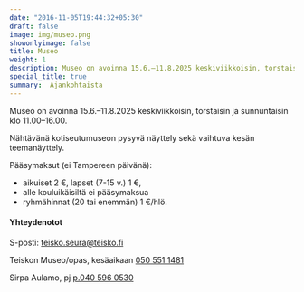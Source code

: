 ```yaml
---
date: "2016-11-05T19:44:32+05:30"
draft: false
image: img/museo.png
showonlyimage: false
title: Museo
weight: 1
description: Museo on avoinna 15.6.–11.8.2025 keskiviikkoisin, torstaisin ja sunnuntaisin klo 11.00–16.00. Nähtävänä kotiseutumuseon pysyvä näyttely sekä kesän teemanäyttely Puun polkuja - Teiskossa ja taipaleella.
special_title: true
summary:  Ajankohtaista
---
```


Museo on avoinna 15.6.–11.8.2025 keskiviikkoisin, torstaisin ja sunnuntaisin klo 11.00–16.00. 

Nähtävänä kotiseutumuseon pysyvä näyttely sekä vaihtuva kesän teemanäyttely.

Pääsymaksut (ei Tampereen päivänä):
- aikuiset 2 €, lapset (7-15 v.) 1 €,
- alle kouluikäisiltä ei pääsymaksua
- ryhmähinnat (20 tai enemmän) 1 €/hlö.


#### Yhteydenotot

S-posti: [teisko.seura@teisko.fi](mailto:teisko.seura@teisko.fi) 

Teiskon Museo/opas, kesäaikaan
[050 551 1481](tel:0505511481) 

Sirpa Aulamo, pj [p.040 596 0530](tel:0405960530)
